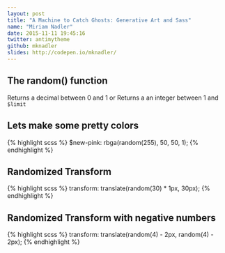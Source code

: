 ```yaml
---
layout: post
title: "A Machine to Catch Ghosts: Generative Art and Sass"
name: "Miriam Nadler"
date: 2015-11-11 19:45:16
twitter: antimytheme
github: mknadler
slides: http://codepen.io/mknadler/
---
```


## The random() function

Returns a decimal between 0 and 1 or Returns a an integer between 1 and `$limit`

## Lets make some pretty colors

{% highlight scss %}
$new-pink: rbga(random(255), 50, 50, 1);
{% endhighlight %}

## Randomized Transform

{% highlight  scss %}
transform: translate(random(30) * 1px, 30px);
{% endhighlight %}

## Randomized Transform with negative numbers

{% highlight scss %}
transform: translate(random(4) - 2px, random(4) - 2px);
{% endhighlight %}
